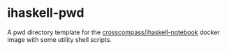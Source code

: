# ihaskell-pwd
A pwd directory template for the [crosscompass/ihaskell-notebook](https://github.com/jamesdbrock/ihaskell-notebook) docker image
with some utility shell scripts.

